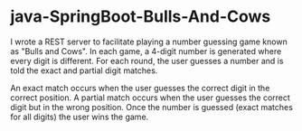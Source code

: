# java-SpringBoot-Bulls-And-Cows

I wrote a REST server to facilitate playing a number guessing game known as "Bulls and Cows". In each game, a 4-digit number is generated where every digit is different. For each round, the user guesses a number and is told the exact and partial digit matches.

An exact match occurs when the user guesses the correct digit in the correct position.
A partial match occurs when the user guesses the correct digit but in the wrong position.
Once the number is guessed (exact matches for all digits) the user wins the game.
